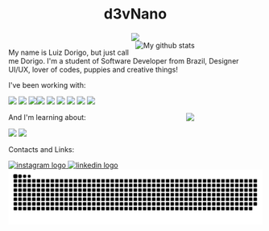 <div align="center">
  <h1>d3vNano</h1>
  <img align="center" src="https://readme-typing-svg.demolab.com?font=Fira+Code&pause=1000&color=FFFFFF&center=true&vCenter=true&width=1000&lines=Dev+Full+stack+em+forma%C3%A7%C3%A3o;process+by+40%+until+completion" />
</div>


<img align="right" width="50%" src="https://github-readme-stats.vercel.app/api?username=d3vNano&title_color=FFF&icon_color=FFF&text_color=9f9f9f&border_color=000000&bg_color=050505&show_icons=true" alt="My github stats"/>


My name is Luiz Dorigo, but just call me Dorigo.
I'm a student of Software Developer from Brazil, Designer UI/UX, lover of codes, puppies and creative things!

I've been working with:

<img src="https://img.shields.io/badge/HTML5-050505?style=for-the-badge&logo=html5&logoColor=white" /> <img src="https://img.shields.io/badge/CSS3-050505?style=for-the-badge&logo=css3&logoColor=white" /> <img src="https://img.shields.io/badge/JavaScript-050505?style=for-the-badge&logo=javascript&logoColor=FFFFFF" /><img src="https://img.shields.io/badge/Node.js-050505?style=for-the-badge&logo=nodedotjs&logoColor=white"/> <img src="https://img.shields.io/badge/npm-050505?style=for-the-badge&logo=npm&logoColor=white" /> <img src="https://img.shields.io/badge/Express.js-050505?style=for-the-badge&logo=express&logoColor=white" />
<img src="https://img.shields.io/badge/React-050505?style=for-the-badge&logo=react&logoColor=FFFFFF"/> <img src="https://img.shields.io/badge/styled--components-050505?style=for-the-badge&logo=styled-components&logoColor=white" /> <img src="https://img.shields.io/badge/MongoDB-050505?style=for-the-badge&logo=mongodb&logoColor=white" />

<img align="right" width="30%" src="https://github-readme-stats.vercel.app/api/top-langs/?username=d3vNano&langs_count=3&title_color=FFF&icon_color=FFF&text_color=9f9f9f&border_color=000000&bg_color=050505"/>


And I'm learning about:

<img src="https://img.shields.io/badge/PostgreSQL-050505?style=for-the-badge&logo=postgresql&logoColor=white" /> <img src="https://img.shields.io/badge/MySQL-050505?style=for-the-badge&logo=mysql&logoColor=white" />


  Contacts and Links:

  <a href="https://www.instagram.com/dorigo.luiz/" target="_blank">
    <img src="https://img.shields.io/badge/Instagram-050505?style=for-the-badge&logo=instagram&logoColor=white" alt="instagram logo"  />
  </a>
  <a href="https://www.linkedin.com/in/d3vNano/" target="_blank">
    <img src="https://img.shields.io/badge/LinkedIn-050505?style=for-the-badge&logo=linkedin&logoColor=white"  alt="linkedin logo"  />
  </a>
  
<br clear="both">
  
  <div align="center">
  <img src="https://raw.githubusercontent.com/Platane/snk/output/github-contribution-grid-snake.svg" alt="Snake animation" />
  </div>
